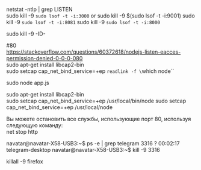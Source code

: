 netstat -ntlp | grep LISTEN  
sudo kill -9 `sudo lsof -t -i:3000`  or  sudo kill -9 $(sudo lsof -t -i:9001)
sudo kill -9 `sudo lsof -t -i:8081`
sudo kill -9 `sudo lsof -t -i:8000`

sudo kill -9 -ID-  

#80  
https://stackoverflow.com/questions/60372618/nodejs-listen-eacces-permission-denied-0-0-0-080  
sudo apt-get install libcap2-bin   
sudo setcap cap_net_bind_service=+ep `readlink -f \`which node\``  

sudo node app.js  

sudo apt-get install libcap2-bin  
sudo setcap cap_net_bind_service=+ep /usr/local/bin/node
sudo setcap cap_net_bind_service=+ep /usr/local/node   

Вы можете остановить все службы, использующие порт 80, используя следующую команду:  
net stop http  


navatar@navatar-X58-USB3:~$ ps -e | grep telegram
3316 ?        00:02:17 telegram-desktop
navatar@navatar-X58-USB3:~$ kill -9 3316

killall -9 firefox
